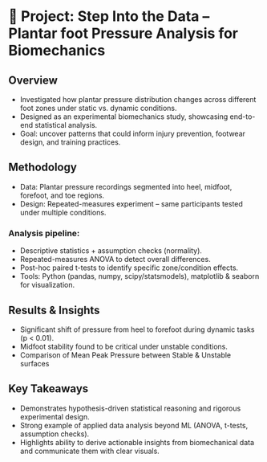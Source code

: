 # 👣 Project: Step Into the Data – Plantar foot Pressure Analysis for Biomechanics

## Overview

* Investigated how plantar pressure distribution changes across different foot zones under static vs. dynamic conditions.
* Designed as an experimental biomechanics study, showcasing end-to-end statistical analysis.
* Goal: uncover patterns that could inform injury prevention, footwear design, and training practices.


## Methodology

* Data: Plantar pressure recordings segmented into heel, midfoot, forefoot, and toe regions.
* Design: Repeated-measures experiment – same participants tested under multiple conditions.

### Analysis pipeline:

* Descriptive statistics + assumption checks (normality).
* Repeated-measures ANOVA to detect overall differences.
* Post-hoc paired t-tests to identify specific zone/condition effects.
* Tools: Python (pandas, numpy, scipy/statsmodels), matplotlib & seaborn for visualization.

## Results & Insights

* Significant shift of pressure from heel to forefoot during dynamic tasks (p < 0.01).
* Midfoot stability found to be critical under unstable conditions.
* Comparison of Mean Peak Pressure between Stable & Unstable surfaces 

## Key Takeaways

* Demonstrates hypothesis-driven statistical reasoning and rigorous experimental design.
* Strong example of applied data analysis beyond ML (ANOVA, t-tests, assumption checks).
* Highlights ability to derive actionable insights from biomechanical data and communicate them with clear visuals.
